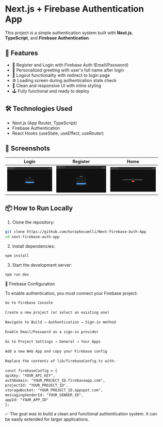 # Next.js + Firebase Authentication App

This project is a simple authentication system built with **Next.js**, **TypeScript**, and **Firebase Authentication**.

## 🚀 Features

- 🔐 Register and Login with Firebase Auth (Email/Password)
- 👋 Personalized greeting with user's full name after login
- 🔁 Logout functionality with redirect to login page
- ⚙️ Loading screen during authentication state check
- 💅 Clean and responsive UI with inline styling
- 🕹️ Fully functional and ready to deploy

## 🛠️ Technologies Used

- Next.js (App Router, TypeScript)
- Firebase Authentication
- React Hooks (useState, useEffect, useRouter)

## 📸 Screenshots

| Login | Register | Home |
|-------|----------|------|
| ![Login](screenshots/login.jpg) | ![Register](screenshots/register.jpg) | ![Home](screenshots/home.jpg) |

## 📦 How to Run Locally

1. Clone the repository:

```bash
git clone https://github.com/koraykocaelli/Next-Firebase-Auth-App
cd next-firebase-auth-app
```
2. Install dependencies:
```bash
npm install
```
3. Start the development server:
```bash
npm run dev
```
🔧 Firebase Configuration

To enable authentication, you must connect your Firebase project:

    Go to Firebase Console

    Create a new project (or select an existing one)

    Navigate to Build → Authentication → Sign-in method

    Enable Email/Password as a sign-in provider

    Go to Project Settings → General → Your Apps

    Add a new Web App and copy your Firebase config

    Replace the contents of lib/firebaseConfig.ts with:

    const firebaseConfig = {
    apiKey: "YOUR_API_KEY",
    authDomain: "YOUR_PROJECT_ID.firebaseapp.com",
    projectId: "YOUR_PROJECT_ID",
    storageBucket: "YOUR_PROJECT_ID.appspot.com",
    messagingSenderId: "YOUR_SENDER_ID",
    appId: "YOUR_APP_ID"
    };

✅ The goal was to build a clean and functional authentication system. It can be easily extended for larger applications.
